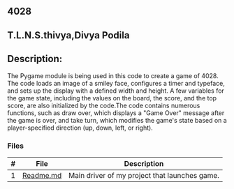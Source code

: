 ## 4028
## T.L.N.S.thivya,Divya Podila
## Description:

The Pygame module is being used in this code to create a game of 4028. The code loads an image of a smiley face, configures a timer and typeface, and sets up the 
display with a defined width and height. A few variables for the game state, including the values on the board, the score, and the top score, are also initialized by
the code.The code contains numerous functions, such as draw over, which displays a "Game Over" message after the game is over, and take turn, which modifies the game's
state based on a player-specified direction (up, down, left, or right). 

### Files

|   #   | File            | Description                                        |
| :---: | --------------- | -------------------------------------------------- |
|   1   | [Readme.md](/Assignments/02-P01)         | Main driver of my project that launches game.      |

